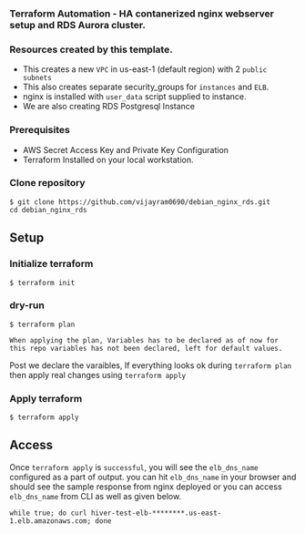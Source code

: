 ### Terraform Automation - HA contanerized nginx webserver setup and RDS Aurora cluster.

### Resources created by this template.
* This creates a new `VPC` in us-east-1 (default region) with 2 `public subnets`
* This also creates separate security_groups for `instances` and `ELB`. 
* nginx is installed with `user_data` script supplied to instance.
* We are also creating RDS Postgresql Instance

### Prerequisites 
* AWS Secret Access Key and Private Key Configuration
* Terraform Installed on your local workstation.

### Clone repository
```
$ git clone https://github.com/vijayram0690/debian_nginx_rds.git
cd debian_nginx_rds
```

## Setup 

### Initialize terraform
```
$ terraform init
```

### dry-run
```
$ terraform plan

When applying the plan, Variables has to be declared as of now for this repo variables has not been declared, left for default values. 
```
Post we declare the varaibles, If everything looks ok during `terraform plan` then apply real changes using `terraform apply`

### Apply terraform 
```
$ terraform apply
```

## Access
Once `terraform apply` is `successful`, you will see the `elb_dns_name` configured as a part of output. you can hit `elb_dns_name` in your browser and should see the sample response from nginx deployed or you can access `elb_dns_name` from CLI as well as given below.

`while true; do curl hiver-test-elb-********.us-east-1.elb.amazonaws.com; done`

